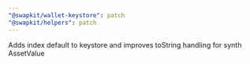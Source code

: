 ```yaml
---
"@swapkit/wallet-keystore": patch
"@swapkit/helpers": patch
---
```


Adds index default to keystore and improves toString handling for synth AssetValue
